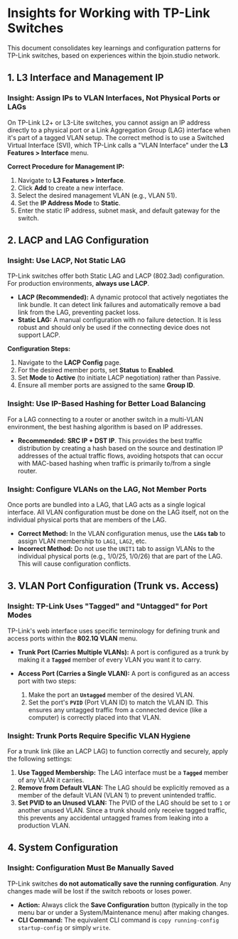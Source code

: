 # Insights for Working with TP-Link Switches

This document consolidates key learnings and configuration patterns for TP-Link switches, based on experiences within the bjoin.studio network.

## 1. L3 Interface and Management IP

### Insight: Assign IPs to VLAN Interfaces, Not Physical Ports or LAGs

On TP-Link L2+ or L3-Lite switches, you cannot assign an IP address directly to a physical port or a Link Aggregation Group (LAG) interface when it's part of a tagged VLAN setup. The correct method is to use a Switched Virtual Interface (SVI), which TP-Link calls a "VLAN Interface" under the **L3 Features > Interface** menu.

**Correct Procedure for Management IP:**
1.  Navigate to **L3 Features > Interface**.
2.  Click **Add** to create a new interface.
3.  Select the desired management VLAN (e.g., VLAN 51).
4.  Set the **IP Address Mode** to **Static**.
5.  Enter the static IP address, subnet mask, and default gateway for the switch.

## 2. LACP and LAG Configuration

### Insight: Use LACP, Not Static LAG

TP-Link switches offer both Static LAG and LACP (802.3ad) configuration. For production environments, **always use LACP**.

*   **LACP (Recommended):** A dynamic protocol that actively negotiates the link bundle. It can detect link failures and automatically remove a bad link from the LAG, preventing packet loss.
*   **Static LAG:** A manual configuration with no failure detection. It is less robust and should only be used if the connecting device does not support LACP.

**Configuration Steps:**
1.  Navigate to the **LACP Config** page.
2.  For the desired member ports, set **Status** to **Enabled**.
3.  Set **Mode** to **Active** (to initiate LACP negotiation) rather than Passive.
4.  Ensure all member ports are assigned to the same **Group ID**.

### Insight: Use IP-Based Hashing for Better Load Balancing

For a LAG connecting to a router or another switch in a multi-VLAN environment, the best hashing algorithm is based on IP addresses.

*   **Recommended:** **SRC IP + DST IP**. This provides the best traffic distribution by creating a hash based on the source and destination IP addresses of the actual traffic flows, avoiding hotspots that can occur with MAC-based hashing when traffic is primarily to/from a single router.

### Insight: Configure VLANs on the LAG, Not Member Ports

Once ports are bundled into a LAG, that LAG acts as a single logical interface. All VLAN configuration must be done on the LAG itself, not on the individual physical ports that are members of the LAG.

*   **Correct Method:** In the VLAN configuration menus, use the **`LAGs` tab** to assign VLAN membership to `LAG1`, `LAG2`, etc.
*   **Incorrect Method:** Do not use the `UNIT1` tab to assign VLANs to the individual physical ports (e.g., 1/0/25, 1/0/26) that are part of the LAG. This will cause configuration conflicts.

## 3. VLAN Port Configuration (Trunk vs. Access)

### Insight: TP-Link Uses "Tagged" and "Untagged" for Port Modes

TP-Link's web interface uses specific terminology for defining trunk and access ports within the **802.1Q VLAN** menu.

*   **Trunk Port (Carries Multiple VLANs):** A port is configured as a trunk by making it a **`Tagged`** member of every VLAN you want it to carry.

*   **Access Port (Carries a Single VLAN):** A port is configured as an access port with two steps:
    1.  Make the port an **`Untagged`** member of the desired VLAN.
    2.  Set the port's **`PVID`** (Port VLAN ID) to match the VLAN ID. This ensures any untagged traffic from a connected device (like a computer) is correctly placed into that VLAN.

### Insight: Trunk Ports Require Specific VLAN Hygiene

For a trunk link (like an LACP LAG) to function correctly and securely, apply the following settings:

1.  **Use Tagged Membership:** The LAG interface must be a **`Tagged`** member of any VLAN it carries.
2.  **Remove from Default VLAN:** The LAG should be explicitly removed as a member of the default VLAN (VLAN 1) to prevent unintended traffic.
3.  **Set PVID to an Unused VLAN:** The PVID of the LAG should be set to `1` or another unused VLAN. Since a trunk should only receive tagged traffic, this prevents any accidental untagged frames from leaking into a production VLAN.

## 4. System Configuration

### Insight: Configuration Must Be Manually Saved

TP-Link switches **do not automatically save the running configuration**. Any changes made will be lost if the switch reboots or loses power.

*   **Action:** Always click the **Save Configuration** button (typically in the top menu bar or under a System/Maintenance menu) after making changes.
*   **CLI Command:** The equivalent CLI command is `copy running-config startup-config` or simply `write`.